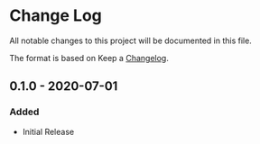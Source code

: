 # Change Log

All notable changes to this project will be documented in this file.

The format is based on Keep a [Changelog](http://keepachangelog.com/).

## 0.1.0 - 2020-07-01

### Added

* Initial Release
